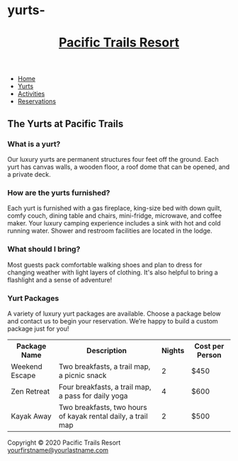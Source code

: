 # yurts-

<!DOCTYPE html>
<html lang="en">
<head>
<title>Pacific Trails Resort :: Yurts</title>
<meta charset="utf-8">
<meta name="viewport" content="width=device-width, initial-scale=1.0">
<link rel="icon" href="favicon.ico" type="image/x-icon"> 
<link href="pacific.css" rel="stylesheet">
</head>
<body>

  <header>
    <h1><a href="index.html">Pacific Trails Resort</a></h1>
  </header>
  <nav>
    <ul>
      <li><a href="index.html">Home</a></li>
      <li><a href="yurts.html">Yurts</a></li>
      <li><a href="activities.html">Activities</a></li>
      <li><a href="reservations.html">Reservations</a></li>
	</ul>
  </nav>
<div id="wrapper">
   <div id="yurthero">
  </div>
  <main>
    <h2>The Yurts at Pacific Trails</h2>
	<div id="flow">
    <section>
      <h3>What is a yurt?</h3>
      <p>Our luxury yurts are permanent structures four feet off the ground. Each yurt has
canvas walls, a wooden floor, a roof dome that can be opened, and a private deck.</p>
     </section>
	 <section>
      <h3>How are the yurts furnished?</h3>
      <p>Each yurt is furnished with a gas fireplace, king-size bed with down quilt, comfy couch, dining table and chairs, 
mini-fridge, microwave, and coffee maker. Your luxury camping experience includes a sink with hot and
cold running water. Shower and restroom facilities are located in the lodge.</p>
     </section>
	 <section>
      <h3>What should I bring?</h3>
      <p>Most guests pack comfortable walking shoes and plan to dress for changing weather with light layers of clothing. 
It&#39;s also helpful to bring a flashlight and a sense of adventure!</p>
    </section>
   </div>
   <h3>Yurt Packages</h3>
   <p>A variety of luxury yurt packages are available. Choose a package below and contact
us to begin your reservation. We&rsquo;re happy to build a custom package just for you!</p>
<table>
  <tr>
      <th>Package Name</th>
	  <th>Description</th>
	  <th>Nights</th>
	  <th>Cost per Person</th>
  </tr>
  <tr>
      <td>Weekend Escape</td>
	  <td class="text">Two breakfasts, a trail map, a picnic snack</td>
	  <td>2</td>
	  <td>$450</td>
  </tr>
    <tr>
      <td>Zen Retreat</td>
	  <td class="text">Four breakfasts, a trail map, a pass for daily yoga</td>
	  <td>4</td>
	  <td>$600</td>
  </tr>
    <tr>
      <td>Kayak Away</td>
	  <td class="text">Two breakfasts, two hours of kayak rental daily, a trail map</td>
	  <td>2</td>
	  <td>$500</td>
  </tr>
</table>
  </main>
  <footer>
Copyright &copy; 2020 Pacific Trails Resort<br>
<a href="mailto:yourfirstname@yourlastname.com">yourfirstname@yourlastname.com</a>
  </footer>
</div>
</body>
</html>
